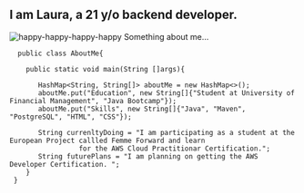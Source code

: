 I am Laura, a 21 y/o backend developer. 
-----------------------------------

![happy-happy-happy-happy](https://github.com/MsLaus/MsLaus/assets/130174184/e1a21eab-2b4f-4975-beb6-8a21e9dd8d8a)  Something about me...


      public class AboutMe{
	
        public static void main(String []args){
				
           HashMap<String, String[]> aboutMe = new HashMap<>();
           aboutMe.put("Education", new String[]{"Student at University of Financial Management", "Java Bootcamp"});
           aboutMe.put("Skills", new String[]{"Java", "Maven", "PostgreSQL", "HTML", "CSS"});

           String currenltyDoing = "I am participating as a student at the European Project callled Femme Forward and learn
					 for the AWS Cloud Practitionar Certification.";
           String futurePlans = "I am planning on getting the AWS Developer Certification. ";
        }
     }

